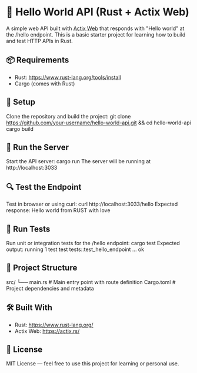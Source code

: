 # 🚀 Hello World API (Rust + Actix Web)
A simple web API built with [Actix Web](https://actix.rs/) that responds with "Hello world" at the /hello endpoint. This is a basic starter project for learning how to build and test HTTP APIs in Rust.
## 📦 Requirements
- Rust: https://www.rust-lang.org/tools/install
- Cargo (comes with Rust)
## 🔧 Setup
Clone the repository and build the project:
git clone https://github.com/your-username/hello-world-api.git && cd hello-world-api
cargo build
## 🚀 Run the Server
Start the API server:
cargo run
The server will be running at http://localhost:3033
## 🔍 Test the Endpoint
Test in browser or using curl:
curl http://localhost:3033/hello
Expected response:
Hello world from RUST with love
## 🧪 Run Tests
Run unit or integration tests for the /hello endpoint:
cargo test
Expected output:
running 1 test
test tests::test_hello_endpoint ... ok
## 📁 Project Structure
src/
└── main.rs     # Main entry point with route definition
Cargo.toml      # Project dependencies and metadata
## 🛠 Built With
- Rust: https://www.rust-lang.org/
- Actix Web: https://actix.rs/
## 📜 License
MIT License — feel free to use this project for learning or personal use.